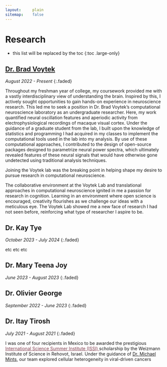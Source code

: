 ```yaml
---
layout:     plain
sitemap:    false
---
```


# Research

* this list will be replaced by the toc
{:toc .large-only}

## [Dr. Brad Voytek](https://andyrdar.github.io/experiences/_labs/voytek/)

<em>August 2022 - Present</em>
{:.faded}

Throughout my freshman year of college, my coursework provided me with a vastly interdisciplinary view of understanding the brain. Inspired by this, I actively sought opportunities to gain hands-on experience in neuroscience research. This led me to seek a position in Dr. Brad Voytek’s computational neuroscience laboratory as an undergraduate researcher. Here, my work quantified neural oscillation features and aperiodic activity from electrophysiological recordings of macaque visual cortex. Under the guidance of a graduate student from the lab, I built upon the knowledge of statistics and programming I had acquired in my classes to implement the computational tools used in the lab into my analysis. By use of these computational approaches, I contributed to the design of open-source packages designed to parametrize neural power spectra, which ultimately revealed features of these neural signals that would have otherwise gone undetected using traditional analysis techniques. 

Joining the Voytek lab was the breaking point in helping shape my desire to pursue research in computational neuroscience. 

The collaborative environment at the Voytek Lab and translational approaches in computational neuroscience ignited in me a passion for research in cognition. Learning in an environment where open science is encouraged, creativity flourishes as we challenge our ideas with a meticulous eye. The Voytek Lab showed me a new face of research I had not seen before, reinforcing what type of researcher I aspire to be.


## Dr. Kay Tye

<em>October 2023 - July 2024</em>
{:.faded}

etc etc etc 


## Dr. Mary Teena Joy

<em>June 2023 - August 2023</em>
{:.faded}


## Dr. Olivier George

<em>September 2022 - June 2023</em>
{:.faded}


## Dr. Itay Tirosh

<em>July 2021 - August 2021</em>
{:.faded}

I was one of four recipients in Mexico to be awarded the prestigious <a href="https://davidson.weizmann.ac.il/en/programs/issi" target="_blank" rel="noopener noreferrer" style='color:#833F51'> International Science Summer Institute (ISSI) </a> scholarship by the Weizmann Institute of Science in Rehovot, Israel.
Under the guidance of <a href="https://www.weizmann.ac.il/mcb/tirosh/group-members" target="_blank" rel="noopener noreferrer">Dr. Michael Mints</a>, our team explored cellular heterogeneity in viral-driven cancers








